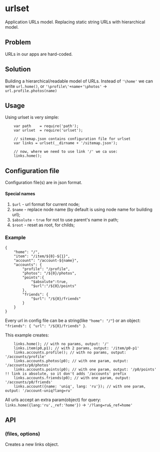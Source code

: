 # urlset

Application URLs model. Replacing static string URLs with hierarchical model.

## Problem

URLs in our apps are hard-coded.

## Solution

Building a hierarchical/readable model of URLs.
Instead of `'\home'` we can write `url.home()`, or `'\profile\'+name+'\photos'` -> `url.profile.photos(name)`

## Usage

Using urlset is very simple:
```
	var path	= require('path');
	var urlset	= require('urlset');

	// sitemap.json contains configuration file for urlset
	var links = urlset(__dirname + '/sitemap.json');

	// now, where we need to use link '/' we ca use:
	links.home();
```

## Configuration file

Configuration file(s) are in json format.

#### Special names
1. `$url` - url format for current node;
2. `$name` - replace node name (by default is using node name for building url);
3. `$absolute` - `true` for not to use parent's name in path;
4. `$root` - reset as root, for childs;

### Example
```
{
	"home": "/",
	"item": "/item/${0}-${1}",
	"account": "/account-${name}",
	"accounts": {
		"profile": "/profile",
		"photos": "/${0}/photos",
		"points":{
			"$absolute":true,
			"$url":"/${0}/points"
		},
		"friends": {
			"$url": "/${0}/friends"
		}
	}
}
```
Every url in config file can be a string(like `"home": "/"`) or an object: `"friends": { "url": "/${0}/friends" }`.

This example creates:
```
	links.home(); // with no params, output: '/'
	links.item(p0,p1); // with 2 params, output: '/item/p0-p1'
	links.accounts.profile(); // with no params, output: '/accounts/profile'
	links.accounts.photos(p0); // with one param, output: '/accounts/p0/photos'
	links.accounts.points(p0); // with one param, output: '/p0/points' !! link is absolute, so it don't adds '/accounts' prefix
	links.accounts.friends(p0); // with one param, output: '/accounts/p0/friends'
	links.account({name: 'uniq', lang: 'ru'}); // with one param, output: '/account-uniq?lang=ru'
```

All urls accept an extra param(object) for query: `links.home({lang:'ru',_ref:'home'})` -> `'/?lang=ru&_ref=home'`

## API

### (files, options)

Creates a new links object.
